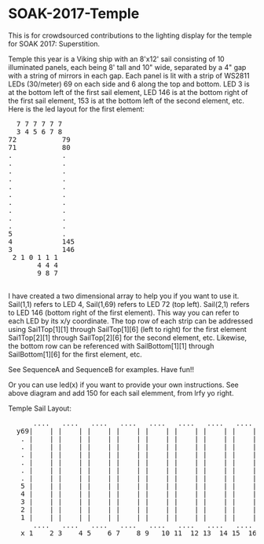# SOAK-2017-Temple
This is for crowdsourced contributions to the lighting display for the temple for SOAK 2017: Superstition.

Temple this year is a Viking ship with an 8'x12' sail consisting of 10 illuminated panels, each being 8' tall and 10" wide, separated by a 4" gap with a string of mirrors in each gap.  Each panel is lit with a strip of WS2811 LEDs (30/meter) 69 on each side and 6 along the top and bottom. LED 3 is at the bottom left of the first sail element, LED 146 is at the bottom right of the first sail element, 153 is at the bottom left of the second element, etc. 
Here is the led layout for the first element:
<pre>
  7 7 7 7 7 7
  3 4 5 6 7 8
72           79
71           80
.            .
.            .
.            .
.            .
.            .
.            .
.            .
.            .
.            .
.            .
5            .
4            145
3            146
 2 1 0 1 1 1
       4 4 4
       9 8 7
 </pre>
I have created a two dimensional array to help you if you want to use it. Sail(1,1) refers to LED 4, Sail(1,69) refers to LED 72 (top left).  Sail(2,1) refers to LED 146 (bottom right of the first element).  This way you can refer to each LED by its x/y coordinate.  The top row of each strip can be addressed using Sai1Top[1][1] through SailTop[1][6] (left to right) for the first element Sai1Top[2][1] through SailTop[2][6] for the second element, etc. Likewise, the bottom row can be referenced with SailBottom[1][1] through SailBottom[1][6] for the first element, etc.

See SequenceA and SequenceB for examples. Have fun!!

Or you can use led(x) if you want to provide your own instructions. See above diagram and add 150 for each sail elemment, from lrfy yo right.

Temple Sail Layout:
<pre>
      ....   ....   ....   ....   ....   ....   ....   ....   ....   ....  
  y69|    | |    | |    | |    | |    | |    | |    | |    | |    | |    |  
   . |    | |    | |    | |    | |    | |    | |    | |    | |    | |    |  
   . |    | |    | |    | |    | |    | |    | |    | |    | |    | |    |  
   . |    | |    | |    | |    | |    | |    | |    | |    | |    | |    |  
   . |    | |    | |    | |    | |    | |    | |    | |    | |    | |    |  
   . |    | |    | |    | |    | |    | |    | |    | |    | |    | |    |  
   . |    | |    | |    | |    | |    | |    | |    | |    | |    | |    |  
   5 |    | |    | |    | |    | |    | |    | |    | |    | |    | |    |  
   4 |    | |    | |    | |    | |    | |    | |    | |    | |    | |    |  
   3 |    | |    | |    | |    | |    | |    | |    | |    | |    | |    |  
   2 |    | |    | |    | |    | |    | |    | |    | |    | |    | |    |  
   1 |    | |    | |    | |    | |    | |    | |    | |    | |    | |    |  
      ....   ....   ....   ....   ....   ....   ....   ....   ....   ....
   x 1    2 3    4 5    6 7    8 9   10 11  12 13  14 15  16 17  18 19   20'
</pre>

